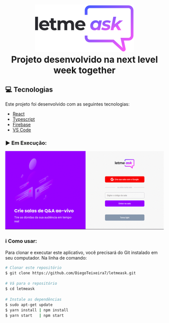 <h1 align="center">
    <img alt="letmeask" src="./src/assets/images/logo.svg" />
    <br/>
    Projeto desenvolvido na next level week together
</h1>

## :computer: Tecnologias

Este projeto foi desenvolvido com as seguintes tecnologias:

-  [React](https://pt-br.reactjs.org/)
-  [Typescript](https://www.typescriptlang.org/)
-  [Firebase](https://firebase.google.com/?hl=pt)
-  [VS Code](https://code.visualstudio.com/)

### :arrow_forward: Em Execução:

<p align="center">
 <img alt="Demontração letmeask" src="./src/assets/letmeask.gif">
</p>

### :information_source: Como usar:

Para clonar e executar este aplicativo, você precisará do Git instalado em seu computador. Na linha de comando:

```bash
# Clonar este repositório
$ git clone https://github.com/DiegoTeixeira7/letmeask.git

# Vá para o repositório
$ cd letmeask

# Instale as dependências
$ sudo apt-get update
$ yarn install | npm install
$ yarn start   | npm start
